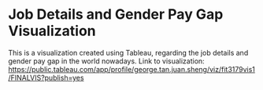 # Job Details and Gender Pay Gap Visualization
This is a visualization created using Tableau, regarding the job details and gender pay gap in the world nowadays.
Link to visualization: https://public.tableau.com/app/profile/george.tan.juan.sheng/viz/fit3179vis1/FINALVIS?publish=yes
